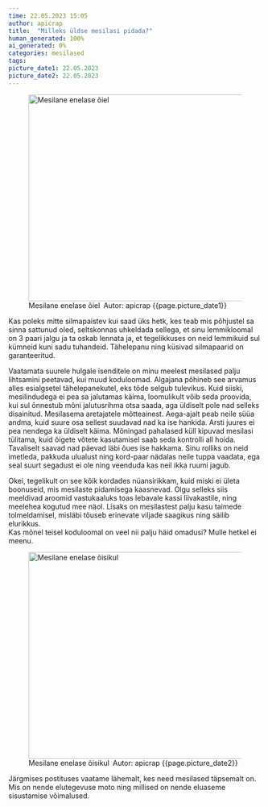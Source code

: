 ```yaml
---
time: 22.05.2023 15:05
author: apicrap
title:  "Milleks üldse mesilasi pidada?"
human_generated: 100%
ai_generated: 0%
categories: mesilased
tags:
picture_date1: 22.05.2023
picture_date2: 22.05.2023
---
```

<figure>
<img alt="Mesilane enelase õiel" src="{{site.baseurl}}assets/images/mesilane1.webp" title="Mesilane enelase õiel" class="post-image-regular" width="728" height="410" />
<figcaption>Mesilane enelase õiel&#8194;Autor: apicrap {{page.picture_date1}}</figcaption>
</figure>

Kas poleks mitte silmapaistev kui saad üks hetk, kes teab mis põhjustel sa sinna sattunud oled, seltskonnas uhkeldada sellega, et sinu lemmikloomal on 3 paari jalgu ja ta oskab lennata ja, et tegelikkuses on neid lemmikuid sul kümneid kuni sadu tuhandeid. Tähelepanu ning küsivad silmapaarid on garanteeritud.<br>

Vaatamata suurele hulgale isenditele on minu meelest mesilased palju lihtsamini peetavad, kui muud koduloomad. Algajana põhineb see arvamus alles esialgsetel tähelepanekutel, eks tõde selgub tulevikus. Kuid siiski, mesilindudega ei pea sa jalutamas käima, loomulikult võib seda proovida, kui sul õnnestub mõni jalutusrihma otsa saada, aga üldiselt pole nad selleks disainitud. Mesilasema aretajatele mõtteainest. Aega-ajalt peab neile süüa andma, kuid suure osa sellest suudavad nad ka ise hankida. Arsti juures ei pea nendega ka üldiselt käima. Mõningad pahalased küll kipuvad mesilasi tülitama, kuid õigete võtete kasutamisel saab seda kontrolli all hoida. Tavaliselt saavad nad päevad läbi õues ise hakkama. Sinu rolliks on neid imetleda, pakkuda ulualust ning kord-paar nädalas neile tuppa vaadata, ega seal suurt segadust ei ole ning veenduda kas neil ikka ruumi jagub.<br>

Okei, tegelikult on see kõik kordades nüansirikkam, kuid miski ei ületa boonuseid, mis mesilaste pidamisega kaasnevad. Olgu selleks siis meeldivad aroomid vastukaaluks toas lebavale kassi liivakastile, ning meelehea kogutud mee näol. Lisaks on mesilastest palju kasu taimede tolmeldamisel, misläbi tõuseb erinevate viljade saagikus ning säilib elurikkus.<br>
Kas mõnel teisel koduloomal on veel nii palju häid omadusi?  Mulle hetkel ei meenu.<br>
<figure>
<img alt="Mesilane enelase õisikul" src="{{site.baseurl}}assets/images/mesilane2.webp" title="Mesilane enelase õisikul" class="post-image-regular" width="728" height="410" />
<figcaption>Mesilane enelase õisikul&#8194;Autor: apicrap {{page.picture_date2}}</figcaption>
</figure>
Järgmises postituses vaatame lähemalt, kes need mesilased täpsemalt on. Mis on nende elutegevuse moto ning millised on nende eluaseme sisustamise võimalused.<br>
